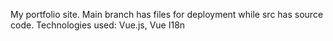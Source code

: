 My portfolio site.
Main branch has files for deployment while src has source code.
Technologies used: Vue.js, Vue I18n
